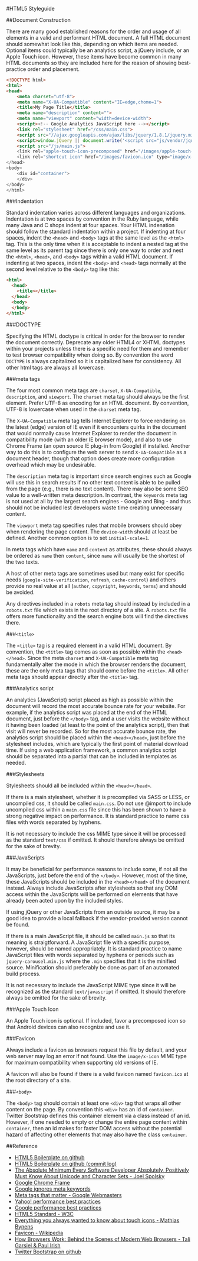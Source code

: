 #HTML5 Styleguide

##Document Construction

There are many good established reasons for the order and usage of all elements in a valid and performant HTML document. A full HTML document should somewhat look like this, depending on which items are needed. Optional items could typically be an analytics script, a jQuery include, or an Apple Touch icon. However, these items have become common in many HTML documents so they are included here for the reason of showing best-practice order and placement.

```html
<!DOCTYPE html>
<html>
<head>
    <meta charset="utf-8">
    <meta name="X-UA-Compatible" content="IE=edge,chome=1">
    <title>My Page Title</title>
    <meta name="description" content="">
    <meta name="viewport" content="width=device-width">
    <script><!-- Google Analytics JavaScript here --></script>
    <link rel="stylesheet" href="/css/main.css">
    <script src="//ajax.googleapis.com/ajax/libs/jquery/1.8.1/jquery.min.js"></script>
    <script>window.jQuery || document.write('<script src="js/vendor/jquery-1.8.1.min.js"><\/script>')</script>
    <script src="/js/main.js">
    <link rel="apple-touch-icon-precomposed" href="/images/apple-touch-icon-precomposed.png">
    <link rel="shortcut icon" href="/images/favicon.ico" type="image/x-icon">
</head>
<body>
    <div id="container">
    </div>
</body>
</html>
```

###Indentation

Standard indentation varies across different languages and organizations. Indentation is at two spaces by convention in the Ruby language, while many Java and C shops indent at four spaces. Your HTML indenation should follow the standard indentation within a project. If indenting at four spaces, indent the `<head>` and `<body>` tags at the same level as the `<html>` tag. This is the only time when it is acceptable to indent a nested tag at the same level as its parent tag since there is only one way to order and nest the `<html>`, `<head>`, and `<body>` tags within a valid HTML document. If indenting at two spaces, indent the `<body>` and `<head>` tags normally at the second level relative to the `<body>` tag like this:

```html
<html>
  <head>
    <title></title>
  </head>
  <body>
  </body>
</html>
```

###DOCTYPE

Specifying the HTML doctype is critical in order for the browser to render the document correctly. Deprecate any older HTML4 or XHTML doctypes within your projects unless there is a specific need for them and remember to test browser compatibility when doing so. By convention the word `DOCTYPE` is always capitalized so it is capitalized here for consistency. All other html tags are always all lowercase.

###meta tags

The four most common meta tags are `charset`, `X-UA-Compatible`, `description`, and `viewport`. The `charset` meta tag should always be the first element. Prefer UTF-8 as encoding for an HTML document. By convention, UTF-8 is lowercase when used in the `charset` meta tag.

The `X-UA-Compatible` meta tag tells Internet Explorer to force rendering on the latest (edge) version of IE even if it encounters quirks in the document that would normally cause Internet Explorer to render the document in compatibility mode (with an older IE browser mode), and also to use Chrome Frame (an open source IE plug-in from Google) if installed. Another way to do this is to configure the web server to send `X-UA-Compatible` as a document header, though that option does create more configuration overhead which may be undesirable.

The `description` meta tag is important since search engines such as Google will use this in search results if no other text content is able to be pulled from the page (e.g., there is no text content). There may also be some SEO value to a well-written meta description. In contrast, the `keywords` meta tag is not used at all by the largest search engines - Google and Bing - and thus should not be included lest developers waste time creating unnecessary content.

The `viewport` meta tag specifies rules that mobile browsers should obey when rendering the page content. The `device-width` should at least be defined. Another common option is to set `initial-scale=1`.

In meta tags which have `name` and `content` as attributes, these should always be ordered as `name` then `content`, since `name` will usually be the shortest of the two texts.

A host of other meta tags are sometimes used but many exist for specific needs (`google-site-verification`, `refresh`, `cache-control`) and others provide no real value at all (`author`, `copyright`, `keywords`, `terms`) and should be avoided.

Any directives included in a `robots` meta tag should instead by included in a `robots.txt` file which exists in the root directory of a site. A `robots.txt` file offers more functionality and the search engine bots will find the directives there.

###`<title>`

The `<title>` tag is a required element in a valid HTML document. By convention, the `<title>` tag comes as soon as possible within the `<head></head>`. Since the meta `charset` and `X-UA-Compatible` meta tag fundamentally alter the mode in which the browser renders the document, these are the only meta tags that should come before the `<title>`. All other meta tags should appear directly after the `<title>` tag.

###Analytics script

An analytics (JavaScript) script placed as high as possible within the document will record the most accurate bounce rate for your website. For example, if the analytics script was placed at the end of the HTML document, just before the `</body>` tag, and a user visits the website without it having been loaded (at least to the point of the analytics script), then that visit will never be recorded. So for the most accurate bounce rate, the analytics script should be placed within the `<head></head>`, just before the stylesheet includes, which are typically the first point of material download time. If using a web application framework, a common analytics script should be separated into a partial that can be included in templates as needed.

###Stylesheets

Stylesheets should all be included within the `<head></head>`.

If there is a main stylesheet, whether it is precompiled via SASS or LESS, or uncompiled css, it should be called `main.css`. Do not use @import to include uncompiled css within a `main.css` file since this has been shown to have a strong negative impact on performance. It is standard practice to name css files with words separated by hyphens.

It is not necessary to include the css MIME type since it will be processed as the standard `text/css` if omitted. It should therefore always be omitted for the sake of brevity.

###JavaScripts

It may be beneficial for performance reasons to include some, if not all the JavaScripts, just before the end of the `</body>`. However, most of the time, these JavaScripts should be included in the `<head></head>` of the document instead. Always include JavaScripts after stylesheets so that any DOM access within the JavaScripts will be performed on elements that have already been acted upon by the included styles.

If using jQuery or other JavaScripts from an outside source, it may be a good idea to provide a local fallback if the vendor-provided version cannot be found.

If there is a main JavaScript file, it should be called `main.js` so that its meaning is straigtforward. A JavaScript file with a specific purpose, however, should be named appropriately. It is standard practice to name JavaScript files with words separated by hyphens or periods such as `jquery-carousel.min.js` where the `.min` specifies that it is the minified source. Minification should preferably be done as part of an automated build process.

It is not necessary to include the JavaScript MIME type since it will be recognized as the standard `text/javascript` if omitted. It should therefore always be omitted for the sake of brevity.

###Apple Touch Icon

An Apple Touch icon is optional. If included, favor a precomposed icon so that Android devices can also recognize and use it.

###Favicon

Always include a favicon as browsers request this file by default, and your web server may log an error if not found. Use the `image/x-icon` MIME type for maximum compatibility when supporting old versions of IE.

A favicon will also be found if there is a valid favicon named `favicon.ico` at the root directory of a site.

###`<body>`

The `<body>` tag should contain at least one `<div>` tag that wraps all other content on the page. By convention this `<div>` has an id of `container`. Twitter Bootstrap defines this container element via a class instead of an id. However, if one needed to empty or change the entire page content within `container`, then an id makes for faster DOM access without the potential hazard of affecting other elements that may also have the class `container`.

##Reference

* [HTML5 Boilerplate on github](https://github.com/h5bp/html5-boilerplate)
* [HTML5 Boilerplate on github (commit log)](https://github.com/h5bp/html5-boilerplate/commits/master)
* [The Absolute Minimum Every Software Developer Absolutely, Positively Must Know About Unicode and Character Sets - Joel Spolsky](http://www.joelonsoftware.com/articles/Unicode.html)
* [Google Chrome Frame](https://developers.google.com/chrome/chrome-frame/)
* [Google ignores meta keywords](http://googlewebmastercentral.blogspot.com/2009/09/google-does-not-use-keywords-meta-tag.html)
* [Meta tags that matter - Google Webmasters](http://support.google.com/webmasters/bin/answer.py?hl=en&answer=79812)
* [Yahoo! performance best practices](http://developer.yahoo.com/performance/)
* [Google performance best practices](https://developers.google.com/speed/docs/best-practices/rules_intro)
* [HTML5 Standard - W3C](http://www.whatwg.org/specs/web-apps/current-work/multipage/#devices)
* [Everything you always wanted to know about touch icons - Mathias Bynens](http://mathiasbynens.be/notes/touch-icons)
* [Favicon - Wikipedia](http://en.wikipedia.org/wiki/Favicon)
* [How Browsers Work: Behind the Scenes of Modern Web Browsers - Tali Garsiel & Paul Irish](http://www.html5rocks.com/en/tutorials/internals/howbrowserswork/)
* [Twitter Bootstrap on github](https://github.com/twitter/bootstrap)